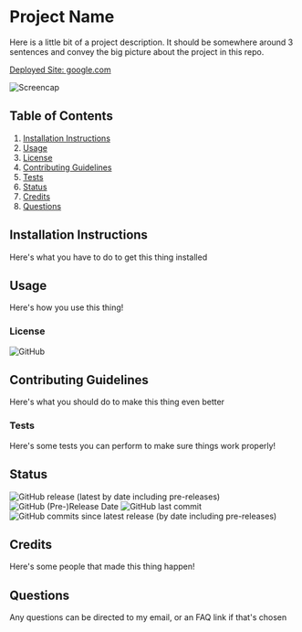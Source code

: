 # Project Name

Here is a little bit of a project description. It should be somewhere around 3 sentences and convey the big picture about the project in this repo.

[Deployed Site: google.com](https://google.com)

![Screencap](screencap.png)

## Table of Contents
1. [Installation Instructions](#installation-instructions)
2. [Usage](#usage)
3. [License](#license)
4. [Contributing Guidelines](#contributing-guidelines)
5. [Tests](#tests)
6. [Status](#status)
7. [Credits](#credits)
8. [Questions](#questions)

## Installation Instructions

Here's what you have to do to get this thing installed

## Usage

Here's how you use this thing!

### License

![GitHub](https://img.shields.io/github/license/user/repo?style=for-the-badge)

## Contributing Guidelines

Here's what you should do to make this thing even better

### Tests

Here's some tests you can perform to make sure things work properly!

## Status

![GitHub release (latest by date including pre-releases)](https://img.shields.io/github/v/release/user/repo?include_prereleases&style=for-the-badge)
![GitHub (Pre-)Release Date](https://img.shields.io/github/release-date-pre/user/repo?style=for-the-badge)
![GitHub last commit](https://img.shields.io/github/last-commit/user/repo?style=for-the-badge)
![GitHub commits since latest release (by date including pre-releases)](https://img.shields.io/github/commits-since/user/repo/latest?include_prereleases&style=for-the-badge)

## Credits

Here's some people that made this thing happen!

## Questions

Any questions can be directed to my email, or an FAQ link if that's chosen

